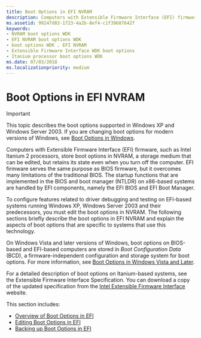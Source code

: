 ```yaml
---
title: Boot Options in EFI NVRAM
description: Computers with Extensible Firmware Interface (EFI) firmware store boot options in NVRAM, but retains its state even when you turn off the computer.
ms.assetid: 99247d03-1723-4a2b-8ef4-c1f39687642f
keywords:
- NVRAM boot options WDK
- EFI NVRAM boot options WDK
- boot options WDK , EFI NVRAM
- Extensible Firmware Interface WDK boot options
- Itanium processor boot options WDK
ms.date: 07/03/2018
ms.localizationpriority: medium
---
```


# Boot Options in EFI NVRAM


> [!IMPORTANT] 
> This topic describes the boot options supported in Windows XP and Windows Server 2003. If you are changing boot options for modern versions of Windows, see [Boot Options in Windows](boot-options-in-windows.md).

Computers with Extensible Firmware Interface (EFI) firmware, such as Intel Itanium 2 processors, store boot options in NVRAM, a storage medium that can be edited, but retains its state even when you turn off the computer. EFI firmware serves the same purpose as BIOS firmware, but it overcomes many limitations of the traditional BIOS. The startup functions that are implemented in the BIOS and boot manager (NTLDR) on x86-based systems are handled by EFI components, namely the EFI BIOS and EFI Boot Manager.

To configure features related to driver debugging and testing on EFI-based systems running Windows XP, Windows Server 2003 and their predecessors, you must edit the boot options in NVRAM. The following sections briefly describe the boot options in EFI NVRAM and explain the aspects of boot options that are specific to systems that use this technology.

On Windows Vista and later versions of Windows, boot options on BIOS-based and EFI-based computers are stored in *Boot Configuration Data* (BCD), a firmware-independent configuration and storage system for boot options. For more information, see [Boot Options in Windows Vista and Later](boot-options-in-windows-vista-and-later.md).

For a detailed description of boot options on Itanium-based systems, see the Extensible Firmware Interface Specification. You can download a copy of the updated specification from the [Intel Extensible Firmware Interface](https://go.microsoft.com/fwlink/p/?linkid=10596) website.

This section includes:

- [Overview of Boot Options in EFI](overview-of-boot-options-in-efi.md)
- [Editing Boot Options in EFI](editing-boot-options-in-efi.md)
- [Backing up Boot Options in EFI](backing-up-boot-options-in-efi.md)

